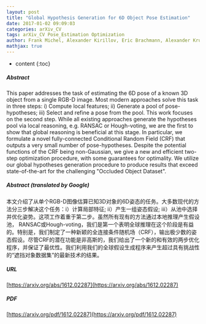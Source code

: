 ```yaml
---
layout: post
title: "Global Hypothesis Generation for 6D Object Pose Estimation"
date: 2017-01-02 09:09:03
categories: arXiv_CV
tags: arXiv_CV Pose_Estimation Optimization
author: Frank Michel, Alexander Kirillov, Eric Brachmann, Alexander Krull, Stefan Gumhold, Bogdan Savchynskyy, Carsten Rother
mathjax: true
---
```


* content
{:toc}

##### Abstract
This paper addresses the task of estimating the 6D pose of a known 3D object from a single RGB-D image. Most modern approaches solve this task in three steps: i) Compute local features; ii) Generate a pool of pose-hypotheses; iii) Select and refine a pose from the pool. This work focuses on the second step. While all existing approaches generate the hypotheses pool via local reasoning, e.g. RANSAC or Hough-voting, we are the first to show that global reasoning is beneficial at this stage. In particular, we formulate a novel fully-connected Conditional Random Field (CRF) that outputs a very small number of pose-hypotheses. Despite the potential functions of the CRF being non-Gaussian, we give a new and efficient two-step optimization procedure, with some guarantees for optimality. We utilize our global hypotheses generation procedure to produce results that exceed state-of-the-art for the challenging "Occluded Object Dataset".

##### Abstract (translated by Google)
本文介绍了从单个RGB-D图像估算已知3D对象的6D姿态的任务。大多数现代的方法分三步解决这个任务：i）计算局部特征; ii）产生一组姿态假设; iii）从池中选择并优化姿势。这项工作着重于第二步。虽然所有现有的方法通过本地推理产生假设池， RANSAC或Hough-voting，我们是第一个表明全球推理在这个阶段是有益的。特别是，我们制定了一种新颖的全连接条件随机场（CRF），输出极少数的姿态假设。尽管CRF的潜在功能是非高斯的，我们给出了一个新的和有效的两步优化程序，并保证了最优性。我们利用我们的全球假设生成程序来产生超过具有挑战性的“遮挡对象数据集”的最新技术的结果。

##### URL
[https://arxiv.org/abs/1612.02287](https://arxiv.org/abs/1612.02287)

##### PDF
[https://arxiv.org/pdf/1612.02287](https://arxiv.org/pdf/1612.02287)

